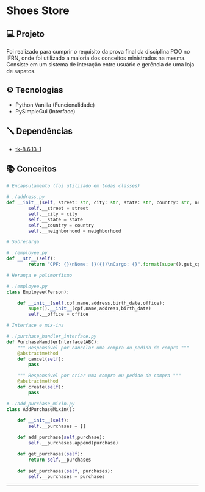 # Shoes Store

## 💻 Projeto
Foi realizado para cumprir o requisito da prova final da disciplina POO no IFRN, onde foi utilizado a maioria dos conceitos ministrados na mesma. Consiste em um sistema de interação entre usuário e gerência de uma loja de sapatos.

## ⚙️ Tecnologias
- Python Vanilla (Funcionalidade)
- PySimpleGui (Interface)

## 🪛 Dependências
- [tk-8.6.13-1](https://docs.python.org/3/library/tkinter.html)

## 📚 Conceitos

``` python
# Encapsulamento (foi utilizado em todas classes)

# ./address.py
def __init__(self, street: str, city: str, state: str, country: str, neighborhood: str) -> None:
        self.__street = street
        self.__city = city
        self.__state = state
        self.__country = country
        self.__neighborhood = neighborhood

```
``` python
# Sobrecarga

# ./employee.py
def __str__(self):
        return "CPF: {}\nNome: {}({})\nCargo: {}".format(super().get_cpf(),super().get_name(),super().get_birth_date(),self.__office)
```
```python
# Herança e polimorfismo

# ./employee.py
class Employee(Person):

    def __init__(self,cpf,name,address,birth_date,office):
        super().__init__(cpf,name,address,birth_date)
        self.__office = office
```
```python
# Interface e mix-ins

# ./purchase_handler_interface.py
def PurchaseHandlerInterface(ABC):
    """ Responsável por cancelar uma compra ou pedido de compra """
    @abstractmethod
    def cancel(self):
        pass

    """ Responsável por criar uma compra ou pedido de compra """
    @abstractmethod
    def create(self):
        pass

# ./add_purchase_mixin.py
class AddPurchaseMixin():
    
    def __init__(self):
        self.__purchases = []

    def add_purchase(self,purchase):
        self.__purchases.append(purchase)

    def get_purchases(self):
        return self.__purchases
    
    def set_purchases(self, purchases):
        self.__purchases = purchases
```
---
